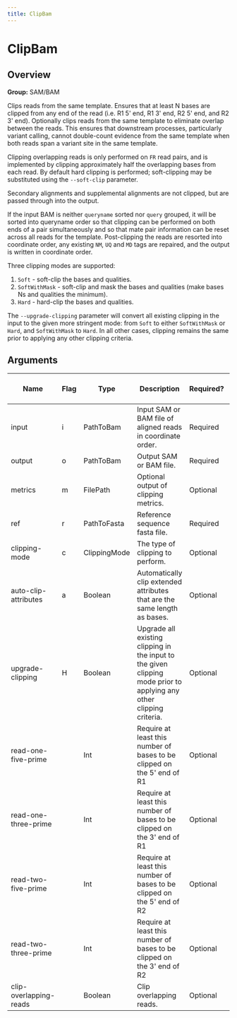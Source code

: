 ```yaml
---
title: ClipBam
---
```


# ClipBam

## Overview
**Group:** SAM/BAM

Clips reads from the same template. Ensures that at least N bases are clipped from any end of the read (i.e.
R1 5' end, R1 3' end, R2 5' end, and R2 3' end).  Optionally clips reads from the same template to eliminate overlap
between the reads.  This ensures that downstream processes, particularly variant calling, cannot double-count
evidence from the same template when both reads span a variant site in the same template.

Clipping overlapping reads is only performed on `FR` read pairs, and is implemented by clipping approximately half
the overlapping bases from each read.  By default hard clipping is performed; soft-clipping may be substituted
using the `--soft-clip` parameter.

Secondary alignments and supplemental alignments are not clipped, but are passed through into the
output.

If the input BAM is neither `queryname` sorted nor `query` grouped, it will be sorted into queryname
order so that clipping can be performed on both ends of a pair simultaneously and so that mate
pair information can be reset across all reads for the template.  Post-clipping the reads are
resorted into coordinate order, any existing `NM`, `UQ` and `MD` tags are repaired, and the output is
written in coordinate order.

Three clipping modes are supported:
1. `Soft` - soft-clip the bases and qualities.
2. `SoftWithMask` - soft-clip and mask the bases and qualities (make bases Ns and qualities the minimum).
3. `Hard` - hard-clip the bases and qualities.

The `--upgrade-clipping` parameter will convert all existing clipping in the input to the given more stringent mode:
from `Soft` to either `SoftWithMask` or `Hard`, and `SoftWithMask` to `Hard`. In all other cases, clipping remains
the same prior to applying any other clipping criteria.

## Arguments

|Name|Flag|Type|Description|Required?|Max # of Values|Default Value(s)|
|----|----|----|-----------|---------|---------------|----------------|
|input|i|PathToBam|Input SAM or BAM file of aligned reads in coordinate order.|Required|1||
|output|o|PathToBam|Output SAM or BAM file.|Required|1||
|metrics|m|FilePath|Optional output of clipping metrics.|Optional|1||
|ref|r|PathToFasta|Reference sequence fasta file.|Required|1||
|clipping-mode|c|ClippingMode|The type of clipping to perform.|Optional|1|Hard|
|auto-clip-attributes|a|Boolean|Automatically clip extended attributes that are the same length as bases.|Optional|1|false|
|upgrade-clipping|H|Boolean|Upgrade all existing clipping in the input to the given clipping mode prior to applying any other clipping criteria.|Optional|1|false|
|read-one-five-prime||Int|Require at least this number of bases to be clipped on the 5' end of R1|Optional|1|0|
|read-one-three-prime||Int|Require at least this number of bases to be clipped on the 3' end of R1|Optional|1|0|
|read-two-five-prime||Int|Require at least this number of bases to be clipped on the 5' end of R2|Optional|1|0|
|read-two-three-prime||Int|Require at least this number of bases to be clipped on the 3' end of R2|Optional|1|0|
|clip-overlapping-reads||Boolean|Clip overlapping reads.|Optional|1|false|

